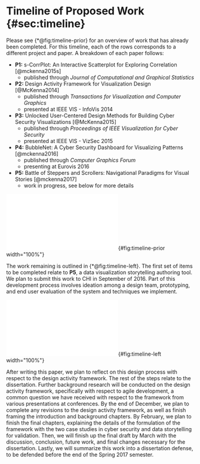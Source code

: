 
# Timeline of Proposed Work {#sec:timeline}

Please see {*@fig:timeline-prior} for an overview of work that has already been completed.
For this timeline, each of the rows corresponds to a different project and paper.
A breakdown of each paper follows:

  - **P1:** s-CorrPlot: An Interactive Scatterplot for Exploring Correlation [@mckenna2015s]
    - published through *Journal of Computational and Graphical Statistics*
  - **P2:** Design Activity Framework for Visualization Design [@McKenna2014]
    - published through *Transactions for Visualization and Computer Graphics*
    - presented at IEEE VIS - InfoVis 2014
  - **P3:** Unlocked User-Centered Design Methods for Building Cyber Security Visualizations [@McKenna2015]
    - published through *Proceedings of IEEE Visualization for Cyber Security*
    - presented at IEEE VIS - VizSec 2015
  - **P4:** BubbleNet: A Cyber Security Dashboard for Visualizing Patterns [@mckenna2016]
    - published through *Computer Graphics Forum*
    - presenting at Eurovis 2016
  - **P5:** Battle of Steppers and Scrollers: Navigational Paradigms for Visual Stories [@mckenna2017]
    - work in progress, see below for more details


![
  Timeline of the work already completed for this dissertation, with the exception of **P5**.
](figures/timeline/prior-work.pdf){#fig:timeline-prior width="100%"}


The work remaining is outlined in {*@fig:timeline-left}.
The first set of items to be completed relate to **P5**, a data visualization storytelling authoring tool.
We plan to submit this work to CHI in September of 2016.
Part of this development process involves ideation among a design team, prototyping, and end user evaluation of the system and techniques we implement.


![
  Timeline of the work remaining to finish the dissertation, mostly with respect to **P5** and writing the dissertation (pink).
](figures/timeline/work-left.pdf){#fig:timeline-left width="100%"}


After writing this paper, we plan to reflect on this design process with respect to the design activity framework.
The rest of the steps relate to the dissertation.
Further background research will be conducted on the design activity framework, specifically with respect to agile development, a common question we have received with respect to the framework from various presentations at conferences.
By the end of December, we plan to complete any revisions to the design activity framework, as well as finish framing the introduction and background chapters.
By February, we plan to finish the final chapters, explaining the details of the formulation of the framework with the two case studies in cyber security and data storytelling for validation.
Then, we will finish up the final draft by March with the discussion, conclusion, future work, and final changes necessary for the dissertation.
Lastly, we will summarize this work into a dissertation defense, to be defended before the end of the Spring 2017 semester.

